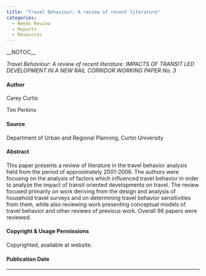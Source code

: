 ```yaml
---
title: "Travel Behaviour: A review of recent literature"
categories:
  - Needs Review
  - Reports
  - Resources
---
```


\_\_NOTOC\_\_

*Travel Behaviour: A review of recent literature: IMPACTS OF TRANSIT LED DEVELOPMENT IN A NEW RAIL CORRIDOR WORKING PAPER No. 3*

#### Author

Carey Curtis

Tim Perkins

#### Source

Department of Urban and Regional Planning,
Curtin University

#### Abstract

This paper presents a review of literature in the travel behavior analysis field from the period of approximately 2001-2006. The authors were focusing on the analysis of factors which influenced travel behavior in order to analyze the impact of transit oriented developments on travel. The review focused primarily on work deriving from the design and analysis of household travel surveys and on determining travel behavior sensitivities from them, while also reviewing work presenting conceptual models of travel behavior and other reviews of previous work. Overall 96 papers were reviewed.

#### Copyright & Usage Permissions

Copyrighted, available at website.

#### Publication Date

------------------------------------------------------------------------

<comments />


